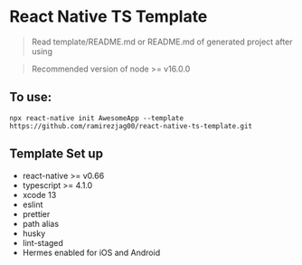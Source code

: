 # React Native TS Template

> Read template/README.md or README.md of generated project after using

> Recommended version of node >= v16.0.0

## To use:

```
npx react-native init AwesomeApp --template https://github.com/ramirezjag00/react-native-ts-template.git 
```

## Template Set up
- react-native >= v0.66
- typescript >= 4.1.0
- xcode 13
- eslint
- prettier
- path alias
- husky
- lint-staged
- Hermes enabled for iOS and Android
